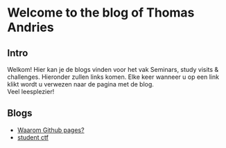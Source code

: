 # Welcome to the blog of Thomas Andries

## Intro

Welkom! Hier kan je de blogs vinden voor het vak Seminars, study visits & challenges. Hieronder zullen links komen. Elke keer wanneer u op een link klikt wordt u verwezen naar de pagina met de blog.
<br/>
Veel leesplezier!

## Blogs

- <a href="github.md">Waarom Github pages?</a>
- <a href="student_ctf.html">student ctf</a>
